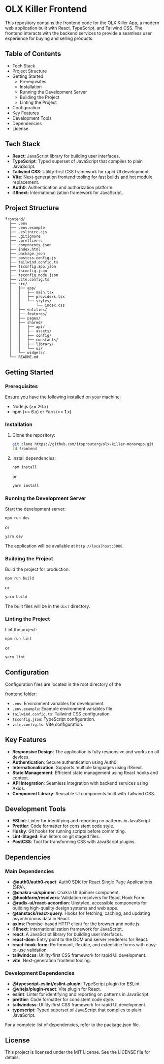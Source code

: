 # OLX Killer Frontend

This repository contains the frontend code for the OLX Killer App, a modern web application built with React, TypeScript, and Tailwind CSS. The frontend interacts with the backend services to provide a seamless user experience for buying and selling products.

## Table of Contents

- Tech Stack
- Project Structure
- Getting Started
    - Prerequisites
    - Installation
    - Running the Development Server
    - Building the Project
    - Linting the Project
- Configuration
- Key Features
- Development Tools
- Dependencies
- License

## Tech Stack

- **React**: JavaScript library for building user interfaces.
- **TypeScript**: Typed superset of JavaScript that compiles to plain JavaScript.
- **Tailwind CSS**: Utility-first CSS framework for rapid UI development.
- **Vite**: Next-generation frontend tooling for fast builds and hot module replacement.
- **Auth0**: Authentication and authorization platform.
- **i18next**: Internationalization framework for JavaScript.

## Project Structure

```
frontend/
  ├── .env
  ├── .env.example
  ├── .eslintrc.cjs
  ├── .gitignore
  ├── .prettierrc
  ├── components.json
  ├── index.html
  ├── package.json
  ├── postcss.config.js
  ├── tailwind.config.ts
  ├── tsconfig.app.json
  ├── tsconfig.json
  ├── tsconfig.node.json
  ├── vite.config.ts
  ├── src/
  │   ├── app/
  │   │   ├── main.tsx
  │   │   ├── providers.tsx
  │   │   └── styles/
  │   │       └── index.css
  │   ├── entities/
  │   ├── features/
  │   ├── pages/
  │   ├── shared/
  │   │   ├── api/
  │   │   ├── assets/
  │   │   ├── config/
  │   │   ├── constants/
  │   │   ├── library/
  │   │   └── ui/
  │   └── widgets/
  └── README.md
```

## Getting Started

### Prerequisites

Ensure you have the following installed on your machine:

- Node.js (>= 20.x)
- npm (>= 6.x) or Yarn (>= 1.x)

### Installation

1. Clone the repository:

   ```sh
   git clone https://github.com/itsproutorg/olx-killer-monorepo.git
   cd frontend
   ```

2. Install dependencies:

   ```sh
   npm install
   ```

   or

   ```sh
   yarn install
   ```

### Running the Development Server

Start the development server:

```sh
npm run dev
```

or

```sh
yarn dev
```

The application will be available at `http://localhost:3000`.

### Building the Project

Build the project for production:

```sh
npm run build
```

or

```sh
yarn build
```

The built files will be in the `dist` directory.

### Linting the Project

Lint the project:

```sh
npm run lint
```

or

```sh
yarn lint
```

## Configuration

Configuration files are located in the root directory of the

frontend folder:

- `.env`: Environment variables for development.
- `.env.example`: Example environment variables file.
- `tailwind.config.ts`: Tailwind CSS configuration.
- `tsconfig.json`: TypeScript configuration.
- `vite.config.ts`: Vite configuration.

## Key Features

- **Responsive Design**: The application is fully responsive and works on all devices.
- **Authentication**: Secure authentication using Auth0.
- **Internationalization**: Supports multiple languages using i18next.
- **State Management**: Efficient state management using React hooks and context.
- **API Integration**: Seamless integration with backend services using Axios.
- **Component Library**: Reusable UI components built with Tailwind CSS.

## Development Tools

- **ESLint**: Linter for identifying and reporting on patterns in JavaScript.
- **Prettier**: Code formatter for consistent code style.
- **Husky**: Git hooks for running scripts before committing.
- **Lint-Staged**: Run linters on git staged files.
- **PostCSS**: Tool for transforming CSS with JavaScript plugins.

## Dependencies

### Main Dependencies

- **@auth0/auth0-react**: Auth0 SDK for React Single Page Applications (SPA).
- **@chakra-ui/spinner**: Chakra UI Spinner component.
- **@hookform/resolvers**: Validation resolvers for React Hook Form.
- **@radix-ui/react-accordion**: Unstyled, accessible components for building high-quality design systems and web apps.
- **@tanstack/react-query**: Hooks for fetching, caching, and updating asynchronous data in React.
- **axios**: Promise-based HTTP client for the browser and node.js.
- **i18next**: Internationalization framework for JavaScript.
- **react**: A JavaScript library for building user interfaces.
- **react-dom**: Entry point to the DOM and server renderers for React.
- **react-hook-form**: Performant, flexible, and extensible forms with easy-to-use validation.
- **tailwindcss**: Utility-first CSS framework for rapid UI development.
- **vite**: Next-generation frontend tooling.

### Development Dependencies

- **@typescript-eslint/eslint-plugin**: TypeScript plugin for ESLint.
- **@vitejs/plugin-react**: Vite plugin for React.
- **eslint**: Linter for identifying and reporting on patterns in JavaScript.
- **prettier**: Code formatter for consistent code style.
- **tailwindcss**: Utility-first CSS framework for rapid UI development.
- **typescript**: Typed superset of JavaScript that compiles to plain JavaScript.

For a complete list of dependencies, refer to the package.json file.

## License

This project is licensed under the MIT License. See the LICENSE file for details.
